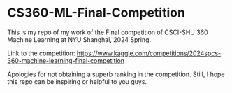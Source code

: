 # CS360-ML-Final-Competition

This is my repo of my work of the Final competition of CSCI-SHU 360 Machine Learning at NYU Shanghai, 2024 Spring.

Link to the competition: 
https://www.kaggle.com/competitions/2024spcs-360-machine-learning-final-competition

Apologies for not obtaining a superb ranking in the competition. Still, I hope this repo can be inspiring or helpful to you guys.
